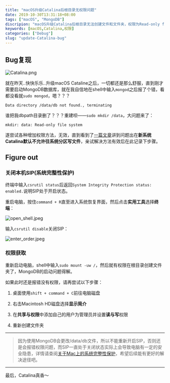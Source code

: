 ```yaml
---
title: "macOS升级Catalina后根目录无权限问题"
date: 2019-10-30T13:31:18+08:00
tags: ["macOS", "MongoDB"]
discripion: "macOS升级Catalina后根目录无法创建文件和文件夹，权限为Read-only file system。"
keywords: [macOS,Catalina,权限]
categories: ["Debug"]
slug: "update-Catalina-bug"
---
```

## Bug复现
![Catalina.png](http://blog.xuezenghui.com/cataline_bug/cataline.png "Catalina")

就在昨天..快快乐乐..升级macOS Cataline之后，一切都还是那么舒服，直到刚才需要启动MongoDB数据库，就在我自信地在shell中输入`mongod`之后报了个错，看都没看就`sudo mongod`，嗯？？？

```
Data directory /data/db not found., terminating
```
谁把我dbpath目录删了？？？重建呗——`sudo mkdir /data`，大问题来了：
```
mkdir: data: Read-only file system
```
遂尝试各种增加权限方法，无效，直到看到了[一篇文章](https://www.v2ex.com/t/605198?p=1)讲到问题出在**新系统Catalina默认不允许往系统分区写文件**，亲试解决方法有效后在此记录下步骤。
## Figure out
### 关闭本机SIP(系统完整性保护)
终端中输入`csrutil status`后返回`System Integrity Protection status: enabled.`说明SIP处于开启状态。


重启电脑，按住`command + R`直至进入系统恢复界面，然后点击**实用工具**选择**终端**：

![open_shell.jpeg](http://blog.xuezenghui.com/cataline_bug/open_shell.jpeg "打开终端")

输入`csrutil disable`关闭SIP：


![enter_order.jpeg](http://blog.xuezenghui.com/cataline_bug/enter_order.jpeg "打开终端")

### 权限获取
重新启动电脑，shell中输入`sudo mount -uw /`，然后就有权限在根目录创建文件夹了，MongoDB的启动问题得解。


如果此时还是报错没有权限，请再尝试以下步骤：
    
1. 桌面使用`shift + command + C`前往电脑磁盘
    
2. 右击Macintosh HD磁盘选择**显示简介**
    
3. 在**共享与权限**中添加自己的用户为管理员并设置**读与写**权限
    
4. 重新创建文件夹

***

> 因为使用MongoDB会更改/data/db文件，所以不能重新开启SIP，否则还是会报错权限问题，而SIP一直处于关闭状态实际上会导致电脑有一定的安全隐患，详情请查阅[关于Mac上的系统完整性保护](https://support.apple.com/zh-cn/HT204899)，希望后续能有更好的解决途径吧。

***

最后，Catalina真香～